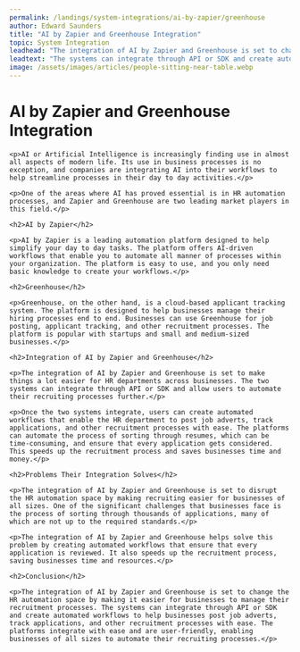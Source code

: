 ```yaml
---
permalink: /landings/system-integrations/ai-by-zapier/greenhouse
author: Edward Saunders
title: "AI by Zapier and Greenhouse Integration"
topic: System Integration
leadhead: "The integration of AI by Zapier and Greenhouse is set to change the HR automation space by making it easier for businesses to manage their recruitment processes"
leadtext: "The systems can integrate through API or SDK and create automated workflows to help businesses post job adverts, track applications, and other recruitment processes with ease. The platforms integrate with ease and are user-friendly, enabling businesses of all sizes to automate their recruiting processes."
image: /assets/images/articles/people-sitting-near-table.webp
---
```

<div class="arttext">    <h1>AI by Zapier and Greenhouse Integration</h1>

    <p>AI or Artificial Intelligence is increasingly finding use in almost all aspects of modern life. Its use in business processes is no exception, and companies are integrating AI into their workflows to help streamline processes in their day to day activities.</p>

    <p>One of the areas where AI has proved essential is in HR automation processes, and Zapier and Greenhouse are two leading market players in this field.</p>

    <h2>AI by Zapier</h2>

    <p>AI by Zapier is a leading automation platform designed to help simplify your day to day tasks. The platform offers AI-driven workflows that enable you to automate all manner of processes within your organization. The platform is easy to use, and you only need basic knowledge to create your workflows.</p>

    <h2>Greenhouse</h2>

    <p>Greenhouse, on the other hand, is a cloud-based applicant tracking system. The platform is designed to help businesses manage their hiring processes end to end. Businesses can use Greenhouse for job posting, applicant tracking, and other recruitment processes. The platform is popular with startups and small and medium-sized businesses.</p>

    <h2>Integration of AI by Zapier and Greenhouse</h2>

    <p>The integration of AI by Zapier and Greenhouse is set to make things a lot easier for HR departments across businesses. The two systems can integrate through API or SDK and allow users to automate their recruiting processes further.</p>

    <p>Once the two systems integrate, users can create automated workflows that enable the HR department to post job adverts, track applications, and other recruitment processes with ease. The platforms can automate the process of sorting through resumes, which can be time-consuming, and ensure that every application gets considered. This speeds up the recruitment process and saves businesses time and money.</p>

    <h2>Problems Their Integration Solves</h2>

    <p>The integration of AI by Zapier and Greenhouse is set to disrupt the HR automation space by making recruiting easier for businesses of all sizes. One of the significant challenges that businesses face is the process of sorting through thousands of applications, many of which are not up to the required standards.</p>

    <p>The integration of AI by Zapier and Greenhouse helps solve this problem by creating automated workflows that ensure that every application is reviewed. It also speeds up the recruitment process, saving businesses time and resources.</p>

    <h2>Conclusion</h2>

    <p>The integration of AI by Zapier and Greenhouse is set to change the HR automation space by making it easier for businesses to manage their recruitment processes. The systems can integrate through API or SDK and create automated workflows to help businesses post job adverts, track applications, and other recruitment processes with ease. The platforms integrate with ease and are user-friendly, enabling businesses of all sizes to automate their recruiting processes.</p>
</div>